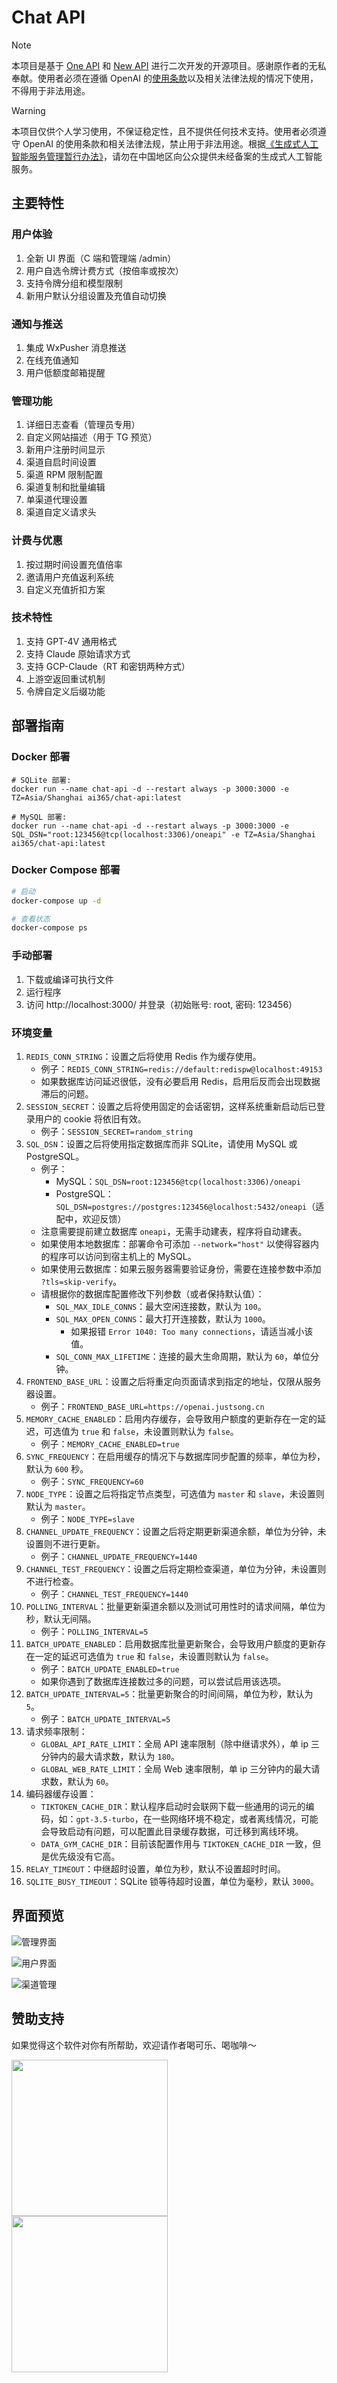 # Chat API

> [!NOTE]
> 本项目是基于 [One API](https://github.com/songquanpeng/one-api) 和 [New API](https://github.com/Calcium-Ion/new-api) 进行二次开发的开源项目。感谢原作者的无私奉献。使用者必须在遵循 OpenAI 的[使用条款](https://openai.com/policies/terms-of-use)以及相关法律法规的情况下使用，不得用于非法用途。

> [!WARNING]
> 本项目仅供个人学习使用，不保证稳定性，且不提供任何技术支持。使用者必须遵守 OpenAI 的使用条款和相关法律法规，禁止用于非法用途。根据[《生成式人工智能服务管理暂行办法》](http://www.cac.gov.cn/2023-07/13/c_1690898327029107.htm)，请勿在中国地区向公众提供未经备案的生成式人工智能服务。



## 主要特性

### 用户体验
1. 全新 UI 界面（C 端和管理端 /admin）
2. 用户自选令牌计费方式（按倍率或按次）
3. 支持令牌分组和模型限制
4. 新用户默认分组设置及充值自动切换

### 通知与推送
1. 集成 WxPusher 消息推送
2. 在线充值通知
3. 用户低额度邮箱提醒

### 管理功能
1. 详细日志查看（管理员专用）
2. 自定义网站描述（用于 TG 预览）
3. 新用户注册时间显示
4. 渠道自启时间设置
5. 渠道 RPM 限制配置
6. 渠道复制和批量编辑
7. 单渠道代理设置
8. 渠道自定义请求头

### 计费与优惠
1. 按过期时间设置充值倍率
2. 邀请用户充值返利系统
3. 自定义充值折扣方案

### 技术特性
1. 支持 GPT-4V 通用格式
2. 支持 Claude 原始请求方式
3. 支持 GCP-Claude（RT 和密钥两种方式）
4. 上游空返回重试机制
5. 令牌自定义后缀功能


## 部署指南

### Docker 部署

```shell
# SQLite 部署:
docker run --name chat-api -d --restart always -p 3000:3000 -e TZ=Asia/Shanghai ai365/chat-api:latest

# MySQL 部署:
docker run --name chat-api -d --restart always -p 3000:3000 -e SQL_DSN="root:123456@tcp(localhost:3306)/oneapi" -e TZ=Asia/Shanghai ai365/chat-api:latest
```

### Docker Compose 部署

```sh
# 启动
docker-compose up -d

# 查看状态
docker-compose ps
```

### 手动部署

1. 下载或编译可执行文件
2. 运行程序
3. 访问 http://localhost:3000/ 并登录（初始账号: root, 密码: 123456）

### 环境变量

1. `REDIS_CONN_STRING`：设置之后将使用 Redis 作为缓存使用。
   - 例子：`REDIS_CONN_STRING=redis://default:redispw@localhost:49153`
   - 如果数据库访问延迟很低，没有必要启用 Redis，启用后反而会出现数据滞后的问题。
2. `SESSION_SECRET`：设置之后将使用固定的会话密钥，这样系统重新启动后已登录用户的 cookie 将依旧有效。
   - 例子：`SESSION_SECRET=random_string`
3. `SQL_DSN`：设置之后将使用指定数据库而非 SQLite，请使用 MySQL 或 PostgreSQL。
   - 例子：
     - MySQL：`SQL_DSN=root:123456@tcp(localhost:3306)/oneapi`
     - PostgreSQL：`SQL_DSN=postgres://postgres:123456@localhost:5432/oneapi`（适配中，欢迎反馈）
   - 注意需要提前建立数据库 `oneapi`，无需手动建表，程序将自动建表。
   - 如果使用本地数据库：部署命令可添加 `--network="host"` 以使得容器内的程序可以访问到宿主机上的 MySQL。
   - 如果使用云数据库：如果云服务器需要验证身份，需要在连接参数中添加 `?tls=skip-verify`。
   - 请根据你的数据库配置修改下列参数（或者保持默认值）：
     - `SQL_MAX_IDLE_CONNS`：最大空闲连接数，默认为 `100`。
     - `SQL_MAX_OPEN_CONNS`：最大打开连接数，默认为 `1000`。
       - 如果报错 `Error 1040: Too many connections`，请适当减小该值。
     - `SQL_CONN_MAX_LIFETIME`：连接的最大生命周期，默认为 `60`，单位分钟。
4. `FRONTEND_BASE_URL`：设置之后将重定向页面请求到指定的地址，仅限从服务器设置。
   - 例子：`FRONTEND_BASE_URL=https://openai.justsong.cn`
5. `MEMORY_CACHE_ENABLED`：启用内存缓存，会导致用户额度的更新存在一定的延迟，可选值为 `true` 和 `false`，未设置则默认为 `false`。
   - 例子：`MEMORY_CACHE_ENABLED=true`
6. `SYNC_FREQUENCY`：在启用缓存的情况下与数据库同步配置的频率，单位为秒，默认为 `600` 秒。
   - 例子：`SYNC_FREQUENCY=60`
7. `NODE_TYPE`：设置之后将指定节点类型，可选值为 `master` 和 `slave`，未设置则默认为 `master`。
   - 例子：`NODE_TYPE=slave`
8. `CHANNEL_UPDATE_FREQUENCY`：设置之后将定期更新渠道余额，单位为分钟，未设置则不进行更新。
   - 例子：`CHANNEL_UPDATE_FREQUENCY=1440`
9. `CHANNEL_TEST_FREQUENCY`：设置之后将定期检查渠道，单位为分钟，未设置则不进行检查。
   - 例子：`CHANNEL_TEST_FREQUENCY=1440`
10. `POLLING_INTERVAL`：批量更新渠道余额以及测试可用性时的请求间隔，单位为秒，默认无间隔。
    - 例子：`POLLING_INTERVAL=5`
11. `BATCH_UPDATE_ENABLED`：启用数据库批量更新聚合，会导致用户额度的更新存在一定的延迟可选值为 `true` 和 `false`，未设置则默认为 `false`。
    - 例子：`BATCH_UPDATE_ENABLED=true`
    - 如果你遇到了数据库连接数过多的问题，可以尝试启用该选项。
12. `BATCH_UPDATE_INTERVAL=5`：批量更新聚合的时间间隔，单位为秒，默认为 `5`。
    - 例子：`BATCH_UPDATE_INTERVAL=5`
13. 请求频率限制：
    - `GLOBAL_API_RATE_LIMIT`：全局 API 速率限制（除中继请求外），单 ip 三分钟内的最大请求数，默认为 `180`。
    - `GLOBAL_WEB_RATE_LIMIT`：全局 Web 速率限制，单 ip 三分钟内的最大请求数，默认为 `60`。
14. 编码器缓存设置：
    - `TIKTOKEN_CACHE_DIR`：默认程序启动时会联网下载一些通用的词元的编码，如：`gpt-3.5-turbo`，在一些网络环境不稳定，或者离线情况，可能会导致启动有问题，可以配置此目录缓存数据，可迁移到离线环境。
    - `DATA_GYM_CACHE_DIR`：目前该配置作用与 `TIKTOKEN_CACHE_DIR` 一致，但是优先级没有它高。
15. `RELAY_TIMEOUT`：中继超时设置，单位为秒，默认不设置超时时间。
16. `SQLITE_BUSY_TIMEOUT`：SQLite 锁等待超时设置，单位为毫秒，默认 `3000`。

## 界面预览

![管理界面](https://github.com/ai365vip/chat-api/assets/154959065/13fde0aa-aa19-4c2f-9ace-611fb9cd60b8)

![用户界面](https://github.com/ai365vip/chat-api/assets/154959065/23bf7267-6fac-4ca0-b6c4-2151e486f6a0)

![渠道管理](https://github.com/ai365vip/chat-api/assets/154959065/0017e8cb-645b-4c05-aefa-6cd538989278)

## 赞助支持

如果觉得这个软件对你有所帮助，欢迎请作者喝可乐、喝咖啡～

<img src="https://github.com/ai365vip/chat-api/assets/154959065/31289586-f7a6-4640-bf8c-e6d6c97db581" width="250"  style="margin-right: 100px;">                                                    <img 
src="https://github.com/ai365vip/chat-api/assets/154959065/bf2d09f4-4569-481c-9328-754a4bc9f67c" width="250">